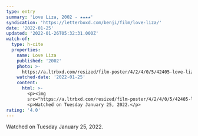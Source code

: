 ```yaml
---
type: entry
summary: 'Love Liza, 2002 - ★★★★'
syndication: 'https://letterboxd.com/benji/film/love-liza/'
date: '2022-01-25'
updated: '2022-01-26T05:32:31.000Z'
watch-of:
  type: h-cite
  properties:
    name: Love Liza
    published: '2002'
    photo: >-
      https://a.ltrbxd.com/resized/film-poster/4/2/4/0/5/42405-love-liza-0-500-0-750-crop.jpg?k=4744d2033d
    watched-date: '2022-01-25'
    content:
      html: >-
        <p><img
        src="https://a.ltrbxd.com/resized/film-poster/4/2/4/0/5/42405-love-liza-0-500-0-750-crop.jpg?k=4744d2033d"/></p>
        <p>Watched on Tuesday January 25, 2022.</p>
rating: '4.0'
---
```

Watched on Tuesday January 25, 2022.
